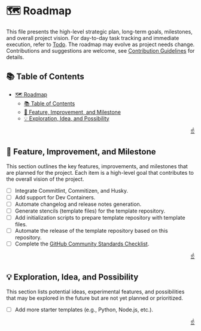 <!-- markdownlint-disable MD033 MD041 -->

<a id="top"></a>

# 🗺️ Roadmap

This file presents the high-level strategic plan, long-term goals, milestones,
and overall project vision. For day-to-day task tracking and immediate
execution, refer to [Todo](TODO.md). The roadmap may evolve as project needs
change. Contributions and suggestions are welcome, see
[Contribution Guidelines](CONTRIBUTING.md) for details.

## 📚 Table of Contents

- [🗺️ Roadmap](#️-roadmap)
  - [📚 Table of Contents](#-table-of-contents)
  - [🎯 Feature, Improvement, and Milestone](#-feature-improvement-and-milestone)
  - [💡 Exploration, Idea, and Possibility](#-exploration-idea-and-possibility)

<p align="right"><a href="#top">☝️</a></p>

## 🎯 Feature, Improvement, and Milestone

This section outlines the key features, improvements, and milestones that are
planned for the project. Each item is a high-level goal that contributes to the
overall vision of the project.

- [ ] Integrate Commitlint, Commitizen, and Husky.
- [ ] Add support for Dev Containers.
- [ ] Automate changelog and release notes generation.
- [ ] Generate stencils (template files) for the template repository.
- [ ] Add initialization scripts to prepare template repository with template
      files.
- [ ] Automate the release of the template repository based on this repository.
- [ ] Complete the
      [GitHub Community Standards Checklist](https://github.com/imfsiddiqui/brepo/community).

<p align="right"><a href="#top">☝️</a></p>

## 💡 Exploration, Idea, and Possibility

This section lists potential ideas, experimental features, and possibilities
that may be explored in the future but are not yet planned or prioritized.

- [ ] Add more starter templates (e.g., Python, Node.js, etc.).

<p align="right"><a href="#top">☝️</a></p>
